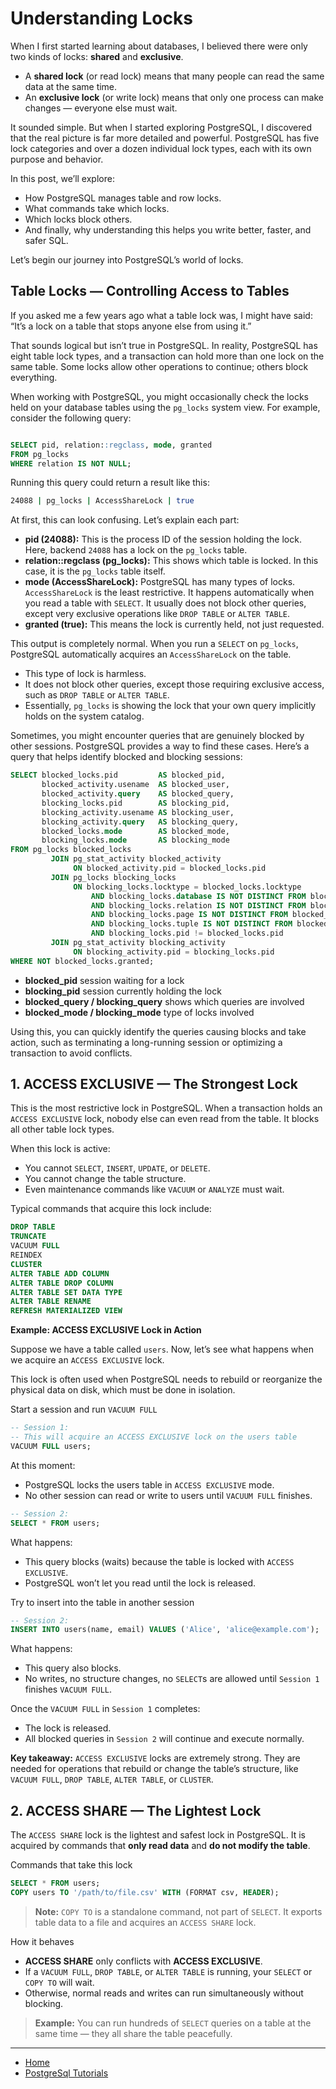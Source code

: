 # Understanding Locks

When I first started learning about databases, I believed there were only two kinds of locks: **shared** and **exclusive**.

- A **shared lock** (or read lock) means that many people can read the same data at the same time.
- An **exclusive lock** (or write lock) means that only one process can make changes — everyone else must wait.

It sounded simple. But when I started exploring PostgreSQL, I discovered that the real picture is far more detailed and powerful. 
PostgreSQL has five lock categories and over a dozen individual lock types, each with its own purpose and behavior.

In this post, we’ll explore:

- How PostgreSQL manages table and row locks.
- What commands take which locks.
- Which locks block others.
- And finally, why understanding this helps you write better, faster, and safer SQL.

Let’s begin our journey into PostgreSQL’s world of locks.

## Table Locks — Controlling Access to Tables

If you asked me a few years ago what a table lock was, I might have said: “It’s a lock on a table that stops anyone else from using it.”

That sounds logical but isn’t true in PostgreSQL. In reality, PostgreSQL has eight table lock types, and a transaction can hold more than one lock on the same table. Some locks allow other operations to continue; others block everything.

When working with PostgreSQL, you might occasionally check the locks held on your database tables using the `pg_locks` system view. For example, consider the following query:

```sql

SELECT pid, relation::regclass, mode, granted
FROM pg_locks
WHERE relation IS NOT NULL;

```

Running this query could return a result like this:

```bash
24088 | pg_locks | AccessShareLock | true
```
At first, this can look confusing. Let’s explain each part:

- **pid (24088):** This is the process ID of the session holding the lock. Here, backend `24088` has a lock on the `pg_locks` table.
- **relation::regclass (pg_locks):** This shows which table is locked. In this case, it is the `pg_locks` table itself.
- **mode (AccessShareLock):** PostgreSQL has many types of locks. `AccessShareLock` is the least restrictive. It happens automatically 
    when you read a table with `SELECT`. It usually does not block other queries, except very exclusive operations like `DROP TABLE` or `ALTER TABLE`.
- **granted (true):** This means the lock is currently held, not just requested.

This output is completely normal. When you run a `SELECT` on `pg_locks`, PostgreSQL automatically acquires an `AccessShareLock` on the table.
- This type of lock is harmless.
- It does not block other queries, except those requiring exclusive access, such as `DROP TABLE` or `ALTER TABLE`.
- Essentially, `pg_locks` is showing the lock that your own query implicitly holds on the system catalog.

Sometimes, you might encounter queries that are genuinely blocked by other sessions. PostgreSQL provides a way to find these cases. 
Here’s a query that helps identify blocked and blocking sessions:

```sql
SELECT blocked_locks.pid         AS blocked_pid,
       blocked_activity.usename  AS blocked_user,
       blocked_activity.query    AS blocked_query,
       blocking_locks.pid        AS blocking_pid,
       blocking_activity.usename AS blocking_user,
       blocking_activity.query   AS blocking_query,
       blocked_locks.mode        AS blocked_mode,
       blocking_locks.mode       AS blocking_mode
FROM pg_locks blocked_locks
         JOIN pg_stat_activity blocked_activity
              ON blocked_activity.pid = blocked_locks.pid
         JOIN pg_locks blocking_locks
              ON blocking_locks.locktype = blocked_locks.locktype
                  AND blocking_locks.database IS NOT DISTINCT FROM blocked_locks.database
                  AND blocking_locks.relation IS NOT DISTINCT FROM blocked_locks.relation
                  AND blocking_locks.page IS NOT DISTINCT FROM blocked_locks.page
                  AND blocking_locks.tuple IS NOT DISTINCT FROM blocked_locks.tuple
                  AND blocking_locks.pid != blocked_locks.pid
         JOIN pg_stat_activity blocking_activity
              ON blocking_activity.pid = blocking_locks.pid
WHERE NOT blocked_locks.granted;
```

- **blocked_pid** session waiting for a lock
- **blocking_pid** session currently holding the lock
- **blocked_query / blocking_query** shows which queries are involved
- **blocked_mode / blocking_mode** type of locks involved

Using this, you can quickly identify the queries causing blocks and take action, such as terminating a long-running session or optimizing a transaction to avoid conflicts.


## 1. ACCESS EXCLUSIVE — The Strongest Lock

This is the most restrictive lock in PostgreSQL. When a transaction holds an `ACCESS EXCLUSIVE` lock, nobody else can even read from the table. 
It blocks all other table lock types.

When this lock is active:

- You cannot `SELECT`, `INSERT`, `UPDATE`, or `DELETE`.
- You cannot change the table structure.
- Even maintenance commands like `VACUUM` or `ANALYZE` must wait.

Typical commands that acquire this lock include:

```sql
DROP TABLE
TRUNCATE
VACUUM FULL
REINDEX
CLUSTER
ALTER TABLE ADD COLUMN
ALTER TABLE DROP COLUMN
ALTER TABLE SET DATA TYPE
ALTER TABLE RENAME
REFRESH MATERIALIZED VIEW
```

**Example: ACCESS EXCLUSIVE Lock in Action**

Suppose we have a table called `users`. Now, let’s see what happens when we acquire an `ACCESS EXCLUSIVE` lock.

This lock is often used when PostgreSQL needs to rebuild or reorganize the physical data on disk, which must be done in isolation.

Start a session and run `VACUUM FULL`
```sql
-- Session 1:
-- This will acquire an ACCESS EXCLUSIVE lock on the users table
VACUUM FULL users;
```

At this moment:

- PostgreSQL locks the users table in `ACCESS EXCLUSIVE` mode.
- No other session can read or write to users until `VACUUM FULL` finishes.

```sql
-- Session 2:
SELECT * FROM users;
```

What happens:
- This query blocks (waits) because the table is locked with `ACCESS EXCLUSIVE`.
- PostgreSQL won’t let you read until the lock is released.

Try to insert into the table in another session

```sql
-- Session 2:
INSERT INTO users(name, email) VALUES ('Alice', 'alice@example.com');
```

What happens:
- This query also blocks.
- No writes, no structure changes, no `SELECT`s are allowed until `Session 1` finishes `VACUUM FULL`.

Once the `VACUUM FULL` in `Session 1` completes:

- The lock is released.
- All blocked queries in `Session 2` will continue and execute normally.


**Key takeaway:** `ACCESS EXCLUSIVE` locks are extremely strong. They are needed for operations that rebuild or change the table’s structure, 
like `VACUUM FULL`, `DROP TABLE`, `ALTER TABLE`, or `CLUSTER`.


## 2. ACCESS SHARE — The Lightest Lock

The `ACCESS SHARE` lock is the lightest and safest lock in PostgreSQL. It is acquired by commands that **only read data** and **do not modify the table**.

Commands that take this lock

```sql
SELECT * FROM users;
COPY users TO '/path/to/file.csv' WITH (FORMAT csv, HEADER);
```

> **Note:** `COPY TO` is a standalone command, not part of `SELECT`. It exports table data to a file and acquires an `ACCESS SHARE` lock.

How it behaves

- **ACCESS SHARE** only conflicts with **ACCESS EXCLUSIVE**.
- If a `VACUUM FULL`, `DROP TABLE`, or `ALTER TABLE` is running, your `SELECT` or `COPY TO` will wait.
- Otherwise, normal reads and writes can run simultaneously without blocking.

> **Example:** You can run hundreds of `SELECT` queries on a table at the same time — they all share the table peacefully.

---

- [Home](./../../README.md)
- [PostgreSql Tutorials](./../tutorials.md)